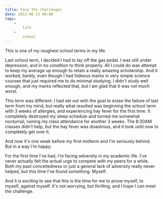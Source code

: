 ```yaml
---
title: Face the challenges
date: 2013-06-13 00:00
tags:
    -
        life
    -
        school
---
```


This is one of my roughest school terms in my life.

Last school term, I decided I had to lay off the gas pedal. I was still under depression, and in no condition to think properly. All I could do was attempt to keep my average up enough to retain a really amazing scholarship. And it worked, barely, even though I had hideous marks in very simple science courses that just required me to do minimal studying. I didn't study well enough, and my marks reflected that, but I am glad that it was not much worst.

This term was different. I had set out with the goal to erase the failure of last term from my mind, but really what resulted was beginning the school term with 3 weeks of allergies, and experiencing hay fever for the first time. It completely destroyed my sleep schedule and turned me somewhat nocturnal, ruining my class attendance for another 3 weeks. The 8:30AM classes didn't help, but the hay fever was disastrous, and it took until now to completely get over it.

And now it's one week before my first midterm and I'm seriously behind. But in a way I'm happy.

For the first time I've had, I'm facing adversity in my academic life. I've never actually felt the actual urge to compete with my peers for a while. Both my past conceitedness or just a general lack of adversity really never helped, but this time I've found something. Myself.

And it is exciting to see that this is the time for me to prove myself, to myself, against myself. It's not worrying, but thrilling, and I hope I can meet the challenge.

